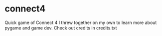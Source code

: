 # connect4
Quick game of Connect 4 I threw together on my own to learn more about pygame and game dev.
Check out credits in credits.txt
